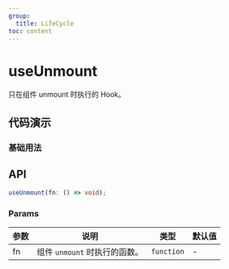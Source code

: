 ```yaml
---
group:
  title: LifeCycle
toc: content
---
```


# useUnmount

只在组件 unmount 时执行的 Hook。

## 代码演示

### 基础用法

<code src="./demos/Demo1.tsx"></code>

## API

```typescript
useUnmount(fn: () => void);
```

### Params

| 参数 | 说明                          | 类型       | 默认值 |
| ---- | ----------------------------- | ---------- | ------ |
| fn   | 组件 `unmount` 时执行的函数。 | `function` | -      |
